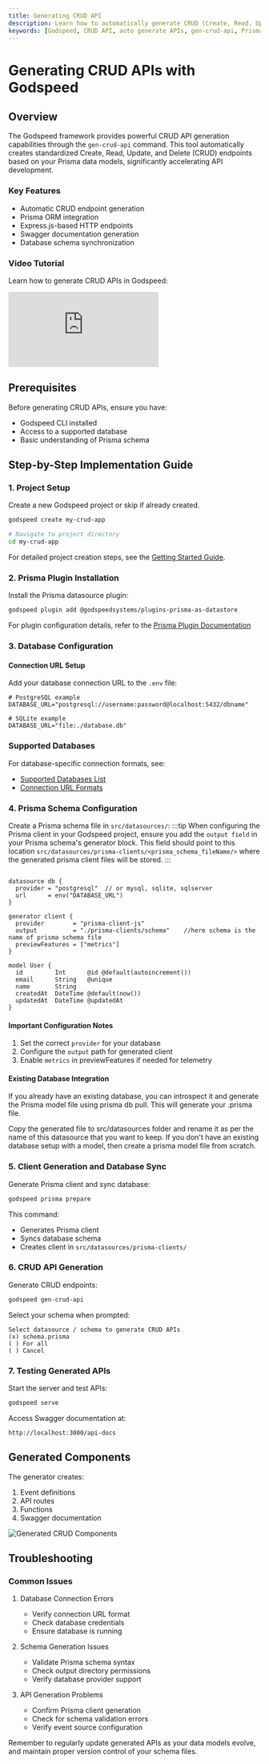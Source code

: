 ```yaml
---
title: Generating CRUD API
description: Learn how to automatically generate CRUD (Create, Read, Update, Delete) APIs in Godspeed using the gen-crud-api command and Prisma. This guide covers the steps from project creation and plugin installation to setting up your database connection, creating a Prisma schema, generating the client, and finally generating and testing the CRUD APIs.
keywords: [Godspeed, CRUD API, auto generate APIs, gen-crud-api, Prisma, database integration, ORM, REST API, crud api tutorial, mysql, postgresql, mongodb, sqlserver, sqllite]
---
```


# Generating CRUD APIs with Godspeed

## Overview

The Godspeed framework provides powerful CRUD API generation capabilities through the `gen-crud-api` command. This tool automatically creates standardized Create, Read, Update, and Delete (CRUD) endpoints based on your Prisma data models, significantly accelerating API development.

### Key Features
- Automatic CRUD endpoint generation
- Prisma ORM integration
- Express.js-based HTTP endpoints
- Swagger documentation generation
- Database schema synchronization

### Video Tutorial
Learn how to generate CRUD APIs in Godspeed:

<div style={{ position: 'relative', paddingBottom: '56.25%', height: 0, overflow: 'hidden' }}>
<iframe style={{ position: 'absolute', top: 0, left: 0, width: '100%', height: '100%' }} src="https://www.youtube.com/embed/UOtFzRaoQnE?si=P_NqkqfdBVY1jJop" frameborder="0" allowfullscreen></iframe>
</div>

## Prerequisites

Before generating CRUD APIs, ensure you have:
- Godspeed CLI installed
- Access to a supported database
- Basic understanding of Prisma schema

## Step-by-Step Implementation Guide

### 1. Project Setup

Create a new Godspeed project or skip if already created.
```bash
godspeed create my-crud-app

# Navigate to project directory
cd my-crud-app
```

For detailed project creation steps, see the [Getting Started Guide](./guide/get-started.md#step-2:-create-a-project-and-start-the-server).

### 2. Prisma Plugin Installation

Install the Prisma datasource plugin:
```bash
godspeed plugin add @godspeedsystems/plugins-prisma-as-datastore
```

For plugin configuration details, refer to the [Prisma Plugin Documentation](./datasources/datasource-plugins/Prisma%20Datasource.md#how-to-add-plugin)

### 3. Database Configuration

#### Connection URL Setup
Add your database connection URL to the `.env` file:

```env
# PostgreSQL example
DATABASE_URL="postgresql://username:password@localhost:5432/dbname"

# SQLite example
DATABASE_URL="file:./database.db"
```

### Supported Databases

For database-specific connection formats, see:
- [Supported Databases List](/docs/microservices-framework/databases/Overview#list-of-currently-supported-databases)
- [Connection URL Formats](/docs/microservices-framework/databases/MySQL#connection-url)

### 4. Prisma Schema Configuration

Create a Prisma schema file in `src/datasources/`:
:::tip
When configuring the Prisma client in your Godspeed project, ensure you add the `output field` in your Prisma schema's generator block. This field should point to this location `src/datasources/prisma-clients/<prisma_schema_fileName/>` where the generated prisma client files will be stored.
:::

```prisma title=src/datasources/schema.prisma

datasource db {
  provider = "postgresql"  // or mysql, sqlite, sqlserver
  url      = env("DATABASE_URL")
}

generator client {
  provider        = "prisma-client-js"
  output          = "./prisma-clients/schema"    //here schema is the name of prisma schema file
  previewFeatures = ["metrics"]
}

model User {
  id         Int      @id @default(autoincrement())
  email      String   @unique
  name       String
  createdAt  DateTime @default(now())
  updatedAt  DateTime @updatedAt
}
```

#### Important Configuration Notes
1. Set the correct `provider` for your database
2. Configure the `output` path for generated client
3. Enable `metrics` in previewFeatures if needed for telemetry

#### Existing Database Integration

If you already have an existing database, you can introspect it and generate the Prisma model file using prisma db pull. This will generate your .prisma file.

Copy the generated file to src/datasources folder and rename it as per the name of this datasource that you want to keep. If you don't have an existing database setup with a model, then create a prisma model file from scratch.


### 5. Client Generation and Database Sync

Generate Prisma client and sync database:
```bash
godspeed prisma prepare
```

This command:
- Generates Prisma client
- Syncs database schema
- Creates client in `src/datasources/prisma-clients/`

### 6. CRUD API Generation

Generate CRUD endpoints:
```bash
godspeed gen-crud-api
```

Select your schema when prompted:
```
Select datasource / schema to generate CRUD APIs
(x) schema.prisma
( ) For all
( ) Cancel
```

### 7. Testing Generated APIs

Start the server and test APIs:
```bash
godspeed serve
```

Access Swagger documentation at:
```
http://localhost:3000/api-docs
```

## Generated Components

The generator creates:
1. Event definitions
2. API routes
3. Functions
4. Swagger documentation

![Generated CRUD Components](../../static/img/generated_crud_api.png)

## Troubleshooting

### Common Issues

1. Database Connection Errors
   - Verify connection URL format
   - Check database credentials
   - Ensure database is running

2. Schema Generation Issues
   - Validate Prisma schema syntax
   - Check output directory permissions
   - Verify database provider support

3. API Generation Problems
   - Confirm Prisma client generation
   - Check for schema validation errors
   - Verify event source configuration

Remember to regularly update generated APIs as your data models evolve, and maintain proper version control of your schema files.
